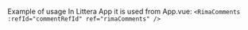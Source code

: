 Example of usage
In Littera App it is used from App.vue:
`<RimaComments :refId="commentRefId" ref="rimaComments" />`
